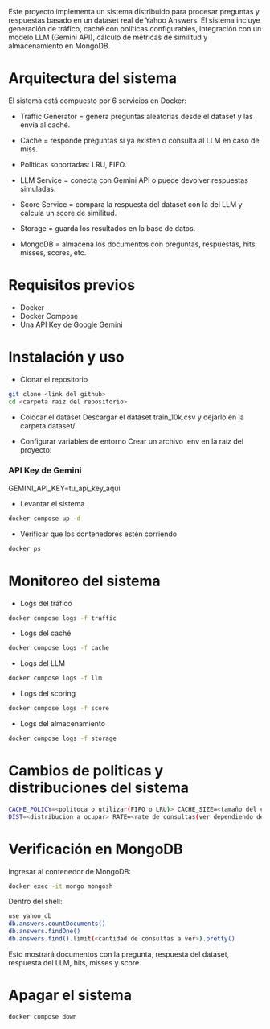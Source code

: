 Este proyecto implementa un sistema distribuido para procesar preguntas y respuestas basado en un dataset real de Yahoo Answers.
El sistema incluye generación de tráfico, caché con políticas configurables, integración con un modelo LLM (Gemini API), cálculo de métricas de similitud y almacenamiento en MongoDB.



# Arquitectura del sistema

El sistema está compuesto por 6 servicios en Docker:

- Traffic Generator = genera preguntas aleatorias desde el dataset y las envía al caché.

- Cache = responde preguntas si ya existen  o consulta al LLM en caso de miss.

- Políticas soportadas: LRU, FIFO.

- LLM Service = conecta con Gemini API  o puede devolver respuestas simuladas.

- Score Service = compara la respuesta del dataset con la del LLM y calcula un score de similitud.

- Storage = guarda los resultados en la base de datos.

- MongoDB = almacena los documentos con preguntas, respuestas, hits, misses, scores, etc.


# Requisitos previos

- Docker
- Docker Compose
- Una API Key de Google Gemini

# Instalación y uso
- Clonar el repositorio
```bash
git clone <link del github>
cd <carpeta raiz del repositorio>
```
- Colocar el dataset
Descargar el dataset train_10k.csv y dejarlo en la carpeta dataset/.

- Configurar variables de entorno
Crear un archivo .env en la raíz del proyecto:

### API Key de Gemini
GEMINI_API_KEY=tu_api_key_aqui

- Levantar el sistema
```bash
docker compose up -d
```
- Verificar que los contenedores estén corriendo

```bash
docker ps
```
# Monitoreo del sistema
- Logs del tráfico
```bash
docker compose logs -f traffic
```
- Logs del caché
```bash
docker compose logs -f cache
```
- Logs del LLM
```bash
docker compose logs -f llm
```
- Logs del scoring
```bash
docker compose logs -f score
```
- Logs del almacenamiento
```bash
docker compose logs -f storage
```
# Cambios de politicas y distribuciones del sistema

```bash
CACHE_POLICY=<politoca o utilizar(FIFO o LRU)> CACHE_SIZE=<tamaño del cache> docker compose up -d cache
DIST=<distribucion a ocupar> RATE=<rate de consultas(ver dependiendo de el plan de geminis)> docker compose up -d traffic
```
# Verificación en MongoDB

Ingresar al contenedor de MongoDB:

```bash
docker exec -it mongo mongosh
```

Dentro del shell:

```bash
use yahoo_db
db.answers.countDocuments()
db.answers.findOne()
db.answers.find().limit(<cantidad de consultas a ver>).pretty()
```
Esto mostrará documentos con la pregunta, respuesta del dataset, respuesta del LLM, hits, misses y score.

# Apagar el sistema
```bash
docker compose down
```












